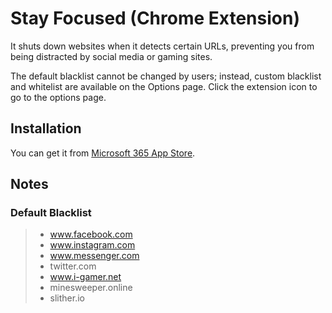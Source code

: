 # Stay Focused (Chrome Extension)

It shuts down websites when it detects certain URLs, preventing you from being distracted by social media or gaming sites.

The default blacklist cannot be changed by users; instead, custom blacklist and whitelist are available on the Options page. Click the extension icon to go to the options page.

## Installation

You can get it from [Microsoft 365 App Store](https://microsoftedge.microsoft.com/addons/detail/kbffphnhgnhncgjpmigghdoicekeolbl).

## Notes

### Default Blacklist

> - www.facebook.com
> - www.instagram.com
> - www.messenger.com
> - twitter.com
> - www.i-gamer.net
> - minesweeper.online
> - slither.io

